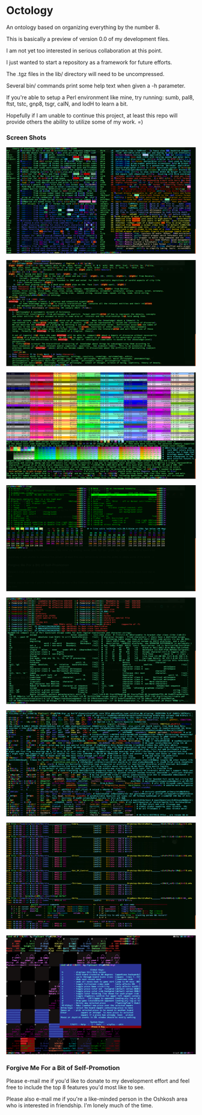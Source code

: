 # Octology
An ontology based on organizing everything by the number 8.

This is basically a preview of version 0.0 of my development files.

I am not yet too interested in serious collaboration at this point.

I just wanted to start a repository as a framework for future efforts.

The .tgz files in the lib/ directory will need to be uncompressed.

Several bin/ commands print some help text when given a -h parameter.

If you're able to setup a Perl environment like mine, try running:
  sumb, pal8, ftst, tstc, gnp8, tsgr, calN, and lodH to learn a bit.

Hopefully if I am unable to continue this project, at least this
  repo will provide others the ability to utilize some of my work. =)


### Screen Shots
![Octology-sumb-shot_1614x902-HAOM93s3](https://GitHub.Com/pip/Octology/blob/master/gfx/sho/Octology-sumb-shot_1614x902-HAOM93s3.png "Octology-sumb-HAOM93s3")

![Octology-dic8-shot_1614x902-HAOM900M](https://GitHub.Com/pip/Octology/blob/master/gfx/sho/Octology-dic8-shot_1614x902-HAOM900M.png "Octology-dic8-HAOM900M")

![Octology-tstc-shot_1614x902-HAOM95Nx](https://GitHub.Com/pip/Octology/blob/master/gfx/sho/Octology-tstc-shot_1614x902-HAOM95Nx.png "Octology-tstc-HAOM95Nx")

![Octology-tsgr-shot_1614x902-HAOM97rX](https://GitHub.Com/pip/Octology/blob/master/gfx/sho/Octology-tsgr-shot_1614x902-HAOM97rX.png "Octology-tsgr-HAOM97rX")

![Octology-ftst-shot_1614x902-HAOM99L1](https://GitHub.Com/pip/Octology/blob/master/gfx/sho/Octology-ftst-shot_1614x902-HAOM99L1.png "Octology-ftst-HAOM99L1")

![Octology-lodH-shot_1614x902-HAOM9A8m](https://GitHub.Com/pip/Octology/blob/master/gfx/sho/Octology-lodH-shot_1614x902-HAOM9A8m.png "Octology-lodH-HAOM9A8m")

![Octology-g3Ob-shot_1614x902-HAOM9cKA](https://GitHub.Com/pip/Octology/blob/master/gfx/sho/Octology-g3Ob-shot_1614x902-HAOM9cKA.png "Octology-g3Ob-HAOM9cKA")

![Octology-ckm8-shot_1536x960-HAOM9HKQ](https://GitHub.Com/pip/Octology/blob/master/gfx/sho/Octology-ckm8-shot_1536x960-HAOM9HKQ.png "Octology-ckm8-HAOM9HKQ")


### Forgive Me For a Bit of Self-Promotion
Please e-mail me if you'd like to donate to my development effort and
  feel free to include the top 8 features you'd most like to see.
  
Please also e-mail me if you're a like-minded person in the Oshkosh
  area who is interested in friendship. I'm lonely much of the time.
